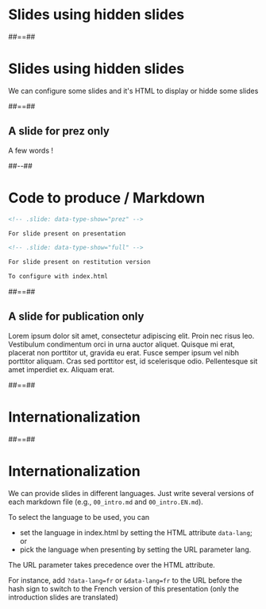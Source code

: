 <!-- .slide: class="transition" -->

# Slides using hidden slides

##==##

# Slides using hidden slides

We can configure some slides and it's HTML to display or hidde some slides

##==##

<!-- .slide: data-type-show="prez" -->

## A slide for prez only

A few words !

##--##

<!-- .slide: class="with-code" -->

# Code to produce / Markdown

```markdown
<!-- .slide: data-type-show="prez" -->

For slide present on presentation

<!-- .slide: data-type-show="full" -->

For slide present on restitution version

To configure with index.html
```

##==##

<!-- .slide: data-type-show="full other" -->

## A slide for publication only

Lorem ipsum dolor sit amet, consectetur adipiscing elit. Proin nec risus leo. Vestibulum condimentum orci in urna auctor aliquet. Quisque mi erat, placerat non porttitor ut, gravida eu erat. Fusce semper ipsum vel nibh porttitor aliquam. Cras sed porttitor est, id scelerisque odio. Pellentesque sit amet imperdiet ex. Aliquam erat.

##==##

<!-- .slide: class="transition" -->

# Internationalization

##==##

# Internationalization

We can provide slides in different languages. Just write several versions of each markdown file (e.g., `00_intro.md` and `00_intro.EN.md`).

To select the language to be used, you can

-   set the language in index.html by setting the HTML attribute `data-lang`; or
-   pick the language when presenting by setting the URL parameter lang.

The URL parameter takes precedence over the HTML attribute.

For instance, add `?data-lang=fr` or `&data-lang=fr` to the URL before the hash sign to switch to the French version of this presentation (only the introduction slides are translated)

